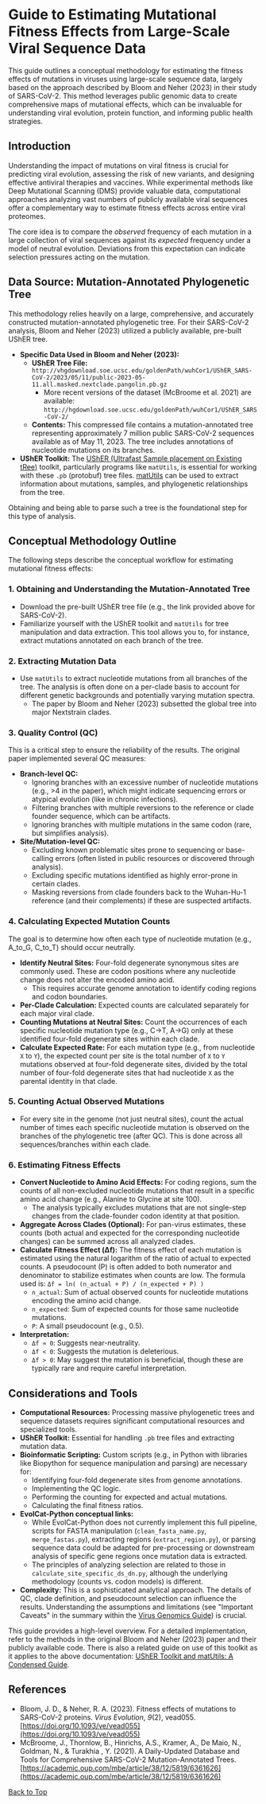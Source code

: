 <a name="top"></a>
# Guide to Estimating Mutational Fitness Effects from Large-Scale Viral Sequence Data

This guide outlines a conceptual methodology for estimating the fitness effects of mutations in viruses using large-scale sequence data, largely based on the approach described by Bloom and Neher (2023) in their study of SARS-CoV-2. This method leverages public genomic data to create comprehensive maps of mutational effects, which can be invaluable for understanding viral evolution, protein function, and informing public health strategies.

## Introduction

Understanding the impact of mutations on viral fitness is crucial for predicting viral evolution, assessing the risk of new variants, and designing effective antiviral therapies and vaccines. While experimental methods like Deep Mutational Scanning (DMS) provide valuable data, computational approaches analyzing vast numbers of publicly available viral sequences offer a complementary way to estimate fitness effects across entire viral proteomes.

The core idea is to compare the *observed* frequency of each mutation in a large collection of viral sequences against its *expected* frequency under a model of neutral evolution. Deviations from this expectation can indicate selection pressures acting on the mutation.

## Data Source: Mutation-Annotated Phylogenetic Tree

This methodology relies heavily on a large, comprehensive, and accurately constructed mutation-annotated phylogenetic tree. For their SARS-CoV-2 analysis, Bloom and Neher (2023) utilized a publicly available, pre-built UShER tree.

*   **Specific Data Used in Bloom and Neher (2023):**
    *   **UShER Tree File:** `http://vhgdownload.soe.ucsc.edu/goldenPath/wuhCor1/UShER_SARS-CoV-2/2023/05/11/public-2023-05-11.all.masked.nextclade.pangolin.pb.gz`
        *   More recent versions of the dataset (McBroome et al. 2021) are available: `http://hgdownload.soe.ucsc.edu/goldenPath/wuhCor1/UShER_SARS-CoV-2/`
    *   **Contents:** This compressed file contains a mutation-annotated tree representing approximately 7 million public SARS-CoV-2 sequences available as of May 11, 2023. The tree includes annotations of nucleotide mutations on its branches.
*   **UShER Toolkit:** The [UShER (Ultrafast Sample placement on Existing tRee)](https://usher-wiki.readthedocs.io/en/latest/) toolkit, particularly programs like `matUtils`, is essential for working with these `.pb` (protobuf) tree files. [matUtils](https://usher-wiki.readthedocs.io/en/latest/matUtils.html) can be used to extract information about mutations, samples, and phylogenetic relationships from the tree.

Obtaining and being able to parse such a tree is the foundational step for this type of analysis.

## Conceptual Methodology Outline

The following steps describe the conceptual workflow for estimating mutational fitness effects:

### 1. Obtaining and Understanding the Mutation-Annotated Tree
*   Download the pre-built UShER tree file (e.g., the link provided above for SARS-CoV-2).
*   Familiarize yourself with the UShER toolkit and `matUtils` for tree manipulation and data extraction. This tool allows you to, for instance, extract mutations annotated on each branch of the tree.

### 2. Extracting Mutation Data
*   Use `matUtils` to extract nucleotide mutations from all branches of the tree. The analysis is often done on a per-clade basis to account for different genetic backgrounds and potentially varying mutation spectra.
    *   The paper by Bloom and Neher (2023) subsetted the global tree into major Nextstrain clades.

### 3. Quality Control (QC)
This is a critical step to ensure the reliability of the results. The original paper implemented several QC measures:
*   **Branch-level QC:**
    *   Ignoring branches with an excessive number of nucleotide mutations (e.g., >4 in the paper), which might indicate sequencing errors or atypical evolution (like in chronic infections).
    *   Filtering branches with multiple reversions to the reference or clade founder sequence, which can be artifacts.
    *   Ignoring branches with multiple mutations in the same codon (rare, but simplifies analysis).
*   **Site/Mutation-level QC:**
    *   Excluding known problematic sites prone to sequencing or base-calling errors (often listed in public resources or discovered through analysis).
    *   Excluding specific mutations identified as highly error-prone in certain clades.
    *   Masking reversions from clade founders back to the Wuhan-Hu-1 reference (and their complements) if these are suspected artifacts.

### 4. Calculating Expected Mutation Counts
The goal is to determine how often each type of nucleotide mutation (e.g., A_to_G, C_to_T) should occur neutrally.
*   **Identify Neutral Sites:** Four-fold degenerate synonymous sites are commonly used. These are codon positions where any nucleotide change does not alter the encoded amino acid.
    *   This requires accurate genome annotation to identify coding regions and codon boundaries.
*   **Per-Clade Calculation:** Expected counts are calculated separately for each major viral clade.
*   **Counting Mutations at Neutral Sites:** Count the occurrences of each specific nucleotide mutation type (e.g., C->T, A->G) only at these identified four-fold degenerate sites within each clade.
*   **Calculate Expected Rate:** For each mutation type (e.g., from nucleotide `X` to `Y`), the expected count per site is the total number of `X` to `Y` mutations observed at four-fold degenerate sites, divided by the total number of four-fold degenerate sites that had nucleotide `X` as the parental identity in that clade.

### 5. Counting Actual Observed Mutations
*   For every site in the genome (not just neutral sites), count the actual number of times each specific nucleotide mutation is observed on the branches of the phylogenetic tree (after QC). This is done across all sequences/branches within each clade.

### 6. Estimating Fitness Effects
*   **Convert Nucleotide to Amino Acid Effects:** For coding regions, sum the counts of all non-excluded nucleotide mutations that result in a specific amino acid change (e.g., Alanine to Glycine at site 100).
    *   The analysis typically excludes mutations that are not single-step changes from the clade-founder codon identity at that position.
*   **Aggregate Across Clades (Optional):** For pan-virus estimates, these counts (both actual and expected for the corresponding nucleotide changes) can be summed across all analyzed clades.
*   **Calculate Fitness Effect (Δf):** The fitness effect of each mutation is estimated using the natural logarithm of the ratio of actual to expected counts. A pseudocount (P) is often added to both numerator and denominator to stabilize estimates when counts are low.
    The formula used is:
    `Δf = ln( (n_actual + P) / (n_expected + P) )`
    *   `n_actual`: Sum of actual observed counts for nucleotide mutations encoding the amino acid change.
    *   `n_expected`: Sum of expected counts for those same nucleotide mutations.
    *   `P`: A small pseudocount (e.g., 0.5).
*   **Interpretation:**
    *   `Δf ≈ 0`: Suggests near-neutrality.
    *   `Δf < 0`: Suggests the mutation is deleterious.
    *   `Δf > 0`: May suggest the mutation is beneficial, though these are typically rare and require careful interpretation.

## Considerations and Tools

*   **Computational Resources:** Processing massive phylogenetic trees and sequence datasets requires significant computational resources and specialized tools.
*   **UShER Toolkit:** Essential for handling `.pb` tree files and extracting mutation data.
*   **Bioinformatic Scripting:** Custom scripts (e.g., in Python with libraries like Biopython for sequence manipulation and parsing) are necessary for:
    *   Identifying four-fold degenerate sites from genome annotations.
    *   Implementing the QC logic.
    *   Performing the counting for expected and actual mutations.
    *   Calculating the final fitness ratios.
*   **EvolCat-Python conceptual links:**
    *   While EvolCat-Python does not currently implement this full pipeline, scripts for FASTA manipulation (`clean_fasta_name.py`, `merge_fastas.py`), extracting regions (`extract_region.py`), or parsing sequence data could be adapted for pre-processing or downstream analysis of specific gene regions once mutation data is extracted.
    *   The principles of analyzing selection are related to those in `calculate_site_specific_ds_dn.py`, although the underlying methodology (counts vs. codon models) is different.
*   **Complexity:** This is a sophisticated analytical approach. The details of QC, clade definition, and pseudocount selection can influence the results. Understanding the assumptions and limitations (see "Important Caveats" in the summary within the [Virus Genomics Guide](./virus_genomics_guide.md)) is crucial.

This guide provides a high-level overview. For a detailed implementation, refer to the methods in the original Bloom and Neher (2023) paper and their publicly available code. There is also a related guide on use of this toolkit as it applies to the above documentation: [UShER Toolkit and matUtils: A Condensed Guide](./usher_toolkit_report.md).

## References
*   Bloom, J. D., & Neher, R. A. (2023). Fitness effects of mutations to SARS-CoV-2 proteins. *Virus Evolution*, *9*(2), vead055. [https://doi.org/10.1093/ve/vead055](https://doi.org/10.1093/ve/vead055)
*   McBroome, J., Thornlow, B., Hinrichs, A.S., Kramer, A., De Maio, N., Goldman, N., & Turakhia , Y. (2021).  A Daily-Updated Database and Tools for Comprehensive SARS-CoV-2 Mutation-Annotated Trees. [https://academic.oup.com/mbe/article/38/12/5819/6361626](https://academic.oup.com/mbe/article/38/12/5819/6361626)

[Back to Top](#top)
